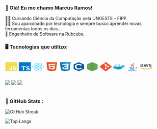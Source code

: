 ### 👋 Olá! Eu me chamo Marcus Ramos!

<div align="left">
  
<p>👨‍🎓 Cursando Ciência da Computação pela UNOESTE - FIPP.</br>
👨‍💻 Sou apaixonado por tecnologia e sempre busco aprender novas ferramentas todos os dias...</br>
💜 Engenheiro de Software na Rubcube.</p>
  
</div>

<div align="left">
  
### 🖥️​ Tecnologias que utilizo:
  
</div>

<div style="display: inline_block"><br>
  <img align="center" alt="Marcus-Js" height="30" width="40" src="https://raw.githubusercontent.com/devicons/devicon/master/icons/javascript/javascript-plain.svg">
  <img align="center" alt="Marcus-Ts" height="30" width="40" src="https://raw.githubusercontent.com/devicons/devicon/master/icons/typescript/typescript-plain.svg">
  <img align="center" alt="Marcus-React" height="30" width="40" src="https://raw.githubusercontent.com/devicons/devicon/master/icons/react/react-original.svg">
  <img align="center" alt="Marcus-HTML" height="30" width="40" src="https://raw.githubusercontent.com/devicons/devicon/master/icons/html5/html5-original.svg">
  <img align="center" alt="Marcus-CSS" height="30" width="40" src="https://raw.githubusercontent.com/devicons/devicon/master/icons/css3/css3-original.svg">
  <img align="center" alt="Marcus-C" height="30" width="40" src="https://raw.githubusercontent.com/devicons/devicon/master/icons/c/c-plain.svg">
  <img align="center" alt="Marcus-Node" height="30" width="40" src="https://raw.githubusercontent.com/devicons/devicon/master/icons/nodejs/nodejs-plain.svg">
  <img align="center" alt="Marcus-Git" height="30" width="40" src="https://raw.githubusercontent.com/devicons/devicon/master/icons/git/git-plain.svg">
  <img align="center" alt="Marcus-Docker" height="30" width="40" src="https://raw.githubusercontent.com/devicons/devicon/master/icons/docker/docker-plain.svg">
  <img align="center" alt="Marcus-Java" height="30" width="40" src="https://github.com/devicons/devicon/blob/master/icons/java/java-original.svg">
  <img align="center" alt="Marcus-AWS" height="30" width="40" src="https://github.com/devicons/devicon/blob/master/icons/amazonwebservices/amazonwebservices-original-wordmark.svg">
</div>
  
  ##
 
<div> 
  <a href="https://instagram.com/marcus_vramos" target="_blank"><img src="https://img.shields.io/badge/-Instagram-%23E4405F?style=for-the-badge&logo=instagram&logoColor=white" target="_blank"></a>
  <a href = "mailto:marcusramos651@gmail.com"><img src="https://img.shields.io/badge/-Gmail-%23333?style=for-the-badge&logo=gmail&logoColor=white" target="_blank"></a>
  <a href="https://www.linkedin.com/in/marcus-vinicius-ramos" target="_blank"><img src="https://img.shields.io/badge/-LinkedIn-%230077B5?style=for-the-badge&logo=linkedin&logoColor=white" target="_blank"></a> 
  
 
</div>
</br>


### 🚀​ GitHub Stats :

![GitHub Streak](https://github-readme-streak-stats.herokuapp.com?user=marcusvramos&theme=vision-friendly-dark&hide_border=false)
<div align="left">
  
![Top Langs](https://github-readme-stats.vercel.app/api/top-langs/?username=marcusvramos&layout=compact&theme=vision-friendly-dark)
</div>




